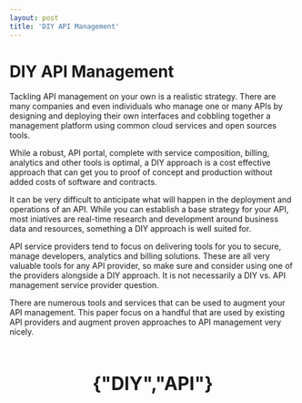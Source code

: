 ```yaml
---
layout: post
title: 'DIY API Management'
---
```

<h1>DIY API Management</h1>
<p>Tackling API management on your own is a realistic strategy. There are many companies and even individuals who manage one or many APIs by designing and deploying their own interfaces and cobbling together a management platform using common cloud services and open sources tools.</p>
<p>While a robust, API portal, complete with service composition, billing, analytics and other tools is optimal, a DIY approach is a cost effective approach that can get you to proof of concept and production without added costs of software and contracts.</p>
<p>It can be very difficult to anticipate what will happen in the deployment and operations of an API. While you can establish a base strategy for your API, most iniatives are real-time research and development around business data and resources, something a DIY approach is well suited for.</p>
<p>API service providers tend to focus on delivering tools for you to secure, manage developers, analytics and billing solutions. These are all very valuable tools for any API provider, so make sure and consider using one of the providers alongside a DIY approach. It is not necessarily a DIY vs. API management service provider question.</p>
<p>There are numerous tools and services that can be used to augment your API management. This paper focus on a handful that are used by existing API providers and augment proven approaches to API management very nicely.</p>
<p>&nbsp;</p>
<p style="text-align: center; font-size: 32px;"><strong>{"DIY","API"}</strong></p>